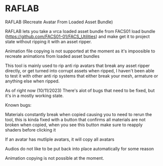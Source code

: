 # RAFLAB

RAFLAB (Recreate Avatar From Loaded Asset Bundle)

RAFLAB lets you take a vrca loaded asset bundle from FACS01 load bundle (https://github.com/FACS01-01/FACS_Utilities) and make get it to project state without ripping it with an asset ripper.

Animation file copying is not supported at the moment as it's impoosible to recreate animations from loaded asset bundles

This tool is mainly used to rip anti rip avatars that break any asset ripper directly, or get turned into corrupt assets when ripped, I haven't been able to test it with other anti rip systems that either break your mesh, armature or anything else when ripped.

As of right now (10/11/2023) There's alot of bugs that need to be fixed, but it's in a mostly working state.

Known bugs:

Materials constantly break when copied causing you to need to rerun the tool, this is kinda fixed with a button that confirms all materials are not broken when copied, when you see this button make sure to reapply shaders before clicking it

If an avatar has mutliple avatars, it will copy all avatars

Audios do not like to be put back into place automatically for some reason

Animation copying is not possible at the moment.
